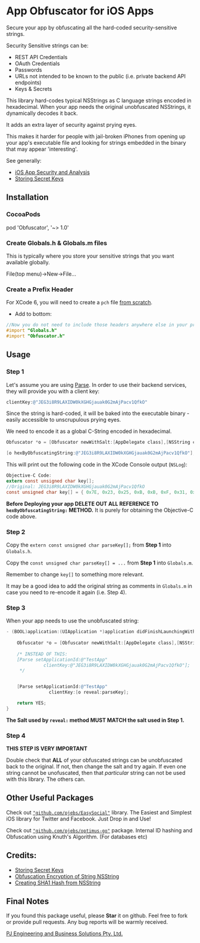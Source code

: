 App Obfuscator for iOS Apps
============================

Secure your app by obfuscating all the hard-coded security-sensitive strings.

Security Sensitive strings can be:

* REST API Credentials
* OAuth Credentials
* Passwords
* URLs not intended to be known to the public (i.e. private backend API endpoints)
* Keys & Secrets

This library hard-codes typical NSStrings as C language strings encoded in hexadecimal.
When your app needs the original unobfuscated NSStrings, it dynamically decodes it back.

It adds an extra layer of security against prying eyes.

This makes it harder for people with jail-broken iPhones from opening up your app's executable file and 
looking for strings embedded in the binary that may appear 'interesting'.

See generally:
* [iOS App Security and Analysis](http://www.raywenderlich.com/46223/ios-app-security-analysis-part-2)
* [Storing Secret Keys](http://www.splinter.com.au/2014/09/16/storing-secret-keys/)


Installation
-------------

### CocoaPods

pod 'Obfuscator', '~> 1.0'

### Create Globals.h & Globals.m files

This is typically where you store your sensitive strings that you want available globally.

File(top menu)->New->File...

### Create a Prefix Header

For XCode 6, you will need to create a `pch` file [from scratch](http://stackoverflow.com/questions/24158648/why-isnt-projectname-prefix-pch-created-automatically-in-xcode-6).

- Add to bottom:

```objective-c
//Now you do not need to include those headers anywhere else in your project.
#import "Globals.h"
#import "Obfuscator.h"
```

Usage
-----

### Step 1

Let's assume you are using [Parse](https://parse.com/). In order to use their backend services, they will provide you with a client key:

```objective-c
clientKey:@"JEG3i8R9LAXIDW0kXGHGjauak0G2mAjPacv1QfkO"
```

Since the string is hard-coded, it will be baked into the executable binary - easily accessible to unscrupulous prying eyes.

We need to encode it as a global C-String encoded in hexadecimal.

```objective-c
Obfuscator *o = [Obfuscator newWithSalt:[AppDelegate class],[NSString class], nil];  //Use any class(es) within your app that won't stand out to a hacker

[o hexByObfuscatingString:@"JEG3i8R9LAXIDW0kXGHGjauak0G2mAjPacv1QfkO"];
```

This will print out the following code in the XCode Console output (`NSLog`):

```objective-c
Objective-C Code:
extern const unsigned char key[];
//Original: JEG3i8R9LAXIDW0kXGHGjauak0G2mAjPacv1QfkO
const unsigned char key[] = { 0x7E, 0x23, 0x25, 0xB, 0xB, 0xF, 0x31, 0x9, 0x7B, 0x70, 0x3B, 0x7F, 0x21, 0x35, 0x9, 0x52, 0x6D, 0x21, 0x2C, 0x7F, 0xE, 0x4, 0x43, 0x52, 0x53, 0x54, 0x75, 0x4, 0x5C, 0x27, 0xB, 0x36, 0x3, 0x5B, 0x15, 0x52, 0x60, 0x5E, 0xE, 0x2E, 0x00 };
```

**Before Deploying your app DELETE OUT ALL REFERENCE TO `hexByObfuscatingString:` METHOD.** It is purely for obtaining the Objective-C code above.


### Step 2

Copy the `extern const unsigned char parseKey[];` from **Step 1** into `Globals.h`.

Copy the `const unsigned char parseKey[] = ...` from **Step 1** into `Globals.m`.

Remember to change `key[]` to something more relevant.

It may be a good idea to add the original string as comments in `Globals.m` in case you need to re-encode it again (i.e. Step 4).

### Step 3

When your app needs to use the unobfuscated string:

```objective-c
- (BOOL)application:(UIApplication *)application didFinishLaunchingWithOptions:(NSDictionary *)launchOptions {
	
	Obfuscator *o = [Obfuscator newWithSalt:[AppDelegate class],[NSString class], nil]; //The salt MUST match Step 1
	
	/* INSTEAD OF THIS:
	[Parse setApplicationId:@"TestApp"
              clientKey:@"JEG3i8R9LAXIDW0kXGHGjauak0G2mAjPacv1QfkO"];
	 */


	[Parse setApplicationId:@"TestApp"
              	clientKey:[o reveal:parseKey];

	return YES;
}
```

**The Salt used by `reveal:` method MUST MATCH the salt used in Step 1.**

### Step 4

**THIS STEP IS VERY IMPORTANT**

Double check that **ALL** of your obfuscated strings can be unobfuscated back to the original. If not, then change the salt and try again.
If even one string cannot be unofuscated, then that *particular* string can not be used with this library. The others can.

Other Useful Packages
------------

Check out [`"github.com/pjebs/EasySocial"`](https://github.com/pjebs/EasySocial) library. The Easiest and Simplest iOS library for Twitter and Facebook. Just Drop in and Use!


Check out [`"github.com/pjebs/optimus-go"`](https://github.com/pjebs/optimus-go) package. Internal ID hashing and Obfuscation using Knuth's Algorithm. (For databases etc)

Credits: 
--------

* [Storing Secret Keys](http://www.splinter.com.au/2014/09/16/storing-secret-keys/)
* [Obfuscation Encryption of String NSString](http://iosdevelopertips.com/cocoa/obfuscation-encryption-of-string-nsstring.html)
* [Creating SHA1 Hash from NSString](http://stackoverflow.com/questions/7570377/creating-sha1-hash-from-nsstring)

Final Notes
------------

If you found this package useful, please **Star** it on github. Feel free to fork or provide pull requests. Any bug reports will be warmly received.


[PJ Engineering and Business Solutions Pty. Ltd.](http://www.pjebs.com.au)